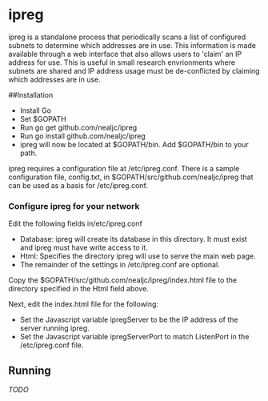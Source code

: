 # ipreg
ipreg is a standalone process that periodically scans a list of
configured subnets to determine which addresses are in use.
This information is made available through a web interface
that also allows users to 'claim' an IP address for use. 
This is useful in small research envrionments where
subnets are shared and IP address usage must be de-conflicted
by claiming which addresses are in use.

##Installation
* Install Go
* Set $GOPATH 
* Run go get github.com/nealjc/ipreg
* Run go install github.com/nealjc/ipreg
* ipreg will now be located at $GOPATH/bin. Add $GOPATH/bin to your
  path.

ipreg requires a configuration file at /etc/ipreg.conf. 
There is a sample configuration file, config.txt, in
$GOPATH/src/github.com/nealjc/ipreg that can be used
as a basis for /etc/ipreg.conf.

### Configure ipreg for your network
Edit the following fields in/etc/ipreg.conf

* Database: ipreg will create its database in this directory. It must exist and ipreg must have write access to it.
* Html: Specifies the directory ipreg will use to serve the main web page. 
* The remainder of the settings in /etc/ipreg.conf are optional.

Copy the $GOPATH/src/github.com/nealjc/ipreg/index.html file to the directory specified in the Html field above.

Next, edit the index.html file for the following:

* Set the Javascript variable ipregServer to be the IP address of the
  server running ipreg.
* Set the Javascript variable ipregServerPort to match ListenPort in
    the /etc/ipreg.conf file.


## Running


*TODO*
